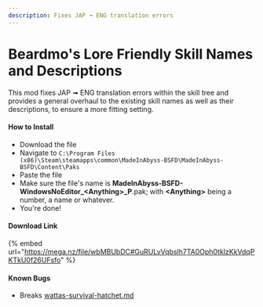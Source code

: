 ```yaml
---
description: Fixes JAP ➟ ENG translation errors
---
```


# Beardmo's Lore Friendly Skill Names and Descriptions

This mod fixes JAP ➟ ENG translation errors within the skill tree and provides a general overhaul to the existing skill names as well as their descriptions, to ensure a more fitting setting.

#### How to Install

* Download the file
* Navigate to `C:\Program Files (x86)\Steam\steamapps\common\MadeInAbyss-BSFD\MadeInAbyss-BSFD\Content\Paks`
* Paste the file
* Make sure the file's name is **MadeInAbyss-BSFD-WindowsNoEditor\_\<Anything>\_P**.pak; with **\<Anything>** being a number, a name or whatever.
* You're done!

#### Download Link

{% embed url="https://mega.nz/file/wbMBUbDC#GuRULvVqbslh7TA0Oph0tklzKkVdqPKTkU0f26UFsfo" %}

#### Known Bugs

* Breaks [wattas-survival-hatchet.md](wattas-survival-hatchet.md "mention")
